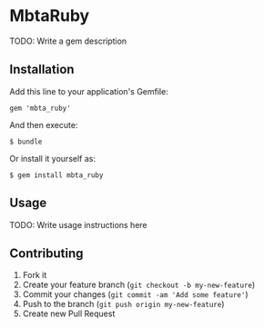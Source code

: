 # MbtaRuby

TODO: Write a gem description

## Installation

Add this line to your application's Gemfile:

    gem 'mbta_ruby'

And then execute:

    $ bundle

Or install it yourself as:

    $ gem install mbta_ruby

## Usage

TODO: Write usage instructions here

## Contributing

1. Fork it
2. Create your feature branch (`git checkout -b my-new-feature`)
3. Commit your changes (`git commit -am 'Add some feature'`)
4. Push to the branch (`git push origin my-new-feature`)
5. Create new Pull Request
